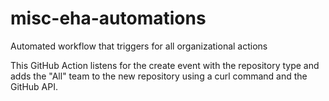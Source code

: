 # misc-eha-automations
Automated workflow  that triggers for all organizational actions

This GitHub Action listens for the create event with the repository type and adds the "All" team to the new repository using a curl command and the GitHub API. 
